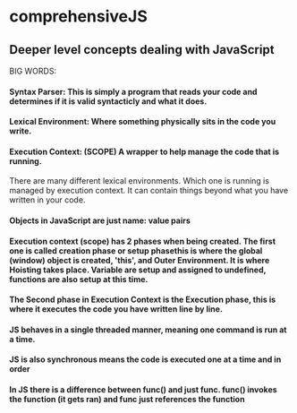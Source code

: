 # comprehensiveJS
## Deeper level concepts dealing with JavaScript
BIG WORDS:

#### Syntax Parser: This is simply a program that reads your code and determines if it is valid syntacticly and what it does. 

#### Lexical Environment: Where something physically sits in the code you write.
 
#### Execution Context: (SCOPE) A wrapper to help manage the code that is running.
There are many different lexical environments. Which one is running is managed by execution context. It can contain things beyond what you have written in your code.
    
#### Objects in JavaScript are just name: value pairs

#### Execution context (scope) has 2 phases when being created. The first one is called creation phase or setup phasethis is where the global (window) object is created, 'this', and Outer Environment. It is where Hoisting takes place. Variable are setup and assigned to undefined, functions are also setup at this time.

#### The Second phase in Execution Context is the Execution phase, this is where it executes the code you have written line by line.

#### JS behaves in a single threaded manner, meaning one command is run at a time.

#### JS is also synchronous means the code is executed one at a time and in order

#### In JS there is a difference between func() and just func. func() invokes the function (it gets ran) and func just references the function


